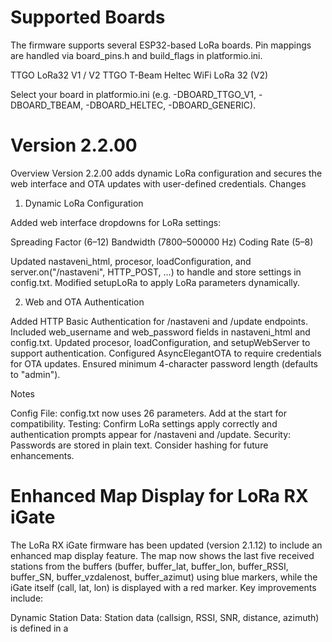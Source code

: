 # Supported Boards

The firmware supports several ESP32-based LoRa boards. Pin mappings are handled via board_pins.h and build_flags in platformio.ini.

TTGO LoRa32 V1 / V2
TTGO T-Beam
Heltec WiFi LoRa 32 (V2)

Select your board in platformio.ini (e.g. -DBOARD_TTGO_V1, -DBOARD_TBEAM, -DBOARD_HELTEC, -DBOARD_GENERIC).
# Version 2.2.00
Overview
Version 2.2.00 adds dynamic LoRa configuration and secures the web interface and OTA updates with user-defined credentials.
Changes
1. Dynamic LoRa Configuration

Added web interface dropdowns for LoRa settings:

Spreading Factor (6–12)
Bandwidth (7800–500000 Hz)
Coding Rate (5–8)


Updated nastaveni_html, procesor, loadConfiguration, and server.on("/nastaveni", HTTP_POST, ...) to handle and store settings in config.txt.
Modified setupLoRa to apply LoRa parameters dynamically.

2. Web and OTA Authentication

Added HTTP Basic Authentication for /nastaveni and /update endpoints.
Included web_username and web_password fields in nastaveni_html and config.txt.
Updated procesor, loadConfiguration, and setupWebServer to support authentication.
Configured AsyncElegantOTA to require credentials for OTA updates.
Ensured minimum 4-character password length (defaults to "admin").

Notes

Config File: config.txt now uses 26 parameters. Add <admin><admin> at the start for compatibility.
Testing: Confirm LoRa settings apply correctly and authentication prompts appear for /nastaveni and /update.
Security: Passwords are stored in plain text. Consider hashing for future enhancements.

# Enhanced Map Display for LoRa RX iGate
The LoRa RX iGate firmware has been updated (version 2.1.12) to include an enhanced map display feature. The map now shows the last five received stations from the buffers (buffer, buffer_lat, buffer_lon, buffer_RSSI, buffer_SN, buffer_vzdalenost, buffer_azimut) using blue markers, while the iGate itself (call, lat, lon) is displayed with a red marker. Key improvements include:

Dynamic Station Data: Station data (callsign, RSSI, SNR, distance, azimuth) is defined in a <script> block before Leaflet initialization, ensuring compatibility with the procesor function without requiring JavaScript processing.
Preserved Functionality: All existing features (LoRa, APRS, Wi-Fi, OLED, configuration via config.txt) remain unchanged, with the map accessible in iGate mode (digi_mode = 0, digi_AP = 0).

This update improves the user interface and simplifies icon management while maintaining robust APRS and LoRa functionality. For details, see the updated map_html and procesor function in the source code.

# LoRa_RX_Igate Flasher
This is the web-based flasher for the LoRa_RX_Igate project. It allows you to flash firmware to your ESP32.
Access the flasher at: [https://ok5tvr.github.io/LoRa_RX_Igate/](https://ok5tvr.github.io/LoRa_RX_Igate/).
# LoRa_RX_Igate Update 3.8.2025
<img src="digi.png" alt="digi" align="right" width="360" style="margin-left: 20px; margin-bottom: 10px;">
LoRa RX iGate/Digi is a program for ESP32-based devices that functions as a LoRa receiver, APRS iGate, or digipeater for radio communication in the 433 MHz band. It enables the reception and processing of APRS packets, forwarding them to an APRS-IS server (in iGate mode), relaying packets (in Digi mode), or operating as a Wi-Fi access point (AP mode). The program includes a web interface for displaying received data and configuring settings, an OLED display for showing information, and support for telemetry (e.g., CPU temperature, packet count). Version 2.1.11 adds the ability to edit the configuration via the web interface at /nastaveni (settings). Main Features:

- **LoRa Packet Reception** – Captures and decodes APRS packets on **433.775 MHz**.  
- **iGate Mode** – Forwards received packets to an **APRS-IS server** via Wi-Fi.  
- **Digi Mode** – Relays APRS packets via **LoRa** with support for aliases (e.g., **WIDE1-1**, **WIDE2-2**).  
- **AP Mode** – Creates a Wi-Fi access point for configuration **without an internet connection**.  
- **Web Interface** – Displays received packets, distance, azimuth, RSSI, S/N, and configuration options (SSID, password, callsign, GPS coordinates, etc.).  
- **OLED Display** – Shows status, IP address, callsign, and program version.  
- **Telemetry** – Sends information about packet count, distance, and CPU temperature.  
- **OTA Updates** – Supports firmware updates via the **web interface**.  

# LoRa_RX_Igate Update 4.6.2023
Added sending of the status text. Examples of GPS position settings:</br>

4903.50N is 49 degrees 3 minutes 30 seconds north.
In generic format examples, the latitude is shown as the 8-character string
ddmm.hhN (i.e. degrees, minutes and hundredths of a minute north).</br>
07201.75W is 72 degrees 1 minute 45 seconds west.
In generic format examples, the longitude is shown as the 9-character string
dddmm.hhW (i.e. degrees, minutes and hundredths of a minute west).

in config.txt
</br>lon <4903.50N> </br> lat <07201.75W>

# LoRa_RX_Igate Update 3.6.2023
Version 2.1.1 is available on GitHub. This version fixes the issue with IP address assignment using the DHCP server. In the settings, the option "IP_manual <true>" corresponds to a static IP address, while "IP_manual <false>" corresponds to automatic IP address assignment.

# LoRa_RX_Igate Update 2.6.2023
With the update to version 2.1.0, the configuration from the config.txt file is fully functional. You can modify the igate settings by changing the configuration in the txt file. The desired values must be enclosed in "<>". The end of the file is marked with "!".

# LoRa_RX_Igate Update 1.6.2023
This update enables OTA updates through a web interface. The address is the IP address of the device followed by "/update". Additionally, it is possible to configure a static or DHCP-assigned address in the settings. The address will be displayed on the home screen. The configuration is done on line 44 of the code ("bool pouzitPevnouIP = true;") where false corresponds to DHCP. Preparation is underway to extract the settings from the base code using SPIFFS.h. Therefore, before the initial launch via PlatformIO, it is necessary to upload the "config.txt" file using PlatformIO --> Upload Filesystem Image.
 <b>Please perform the configuration in the source code.</b>

# LoRa_RX_Igate Update 28.5.2023
In the update, code for sending telemetry to the APRS network has been added. An option for decoding compressed location from an APRS packet has been included. Basic icons can be decoded from APRS packets, and they are displayed on the igate website.
# LoRa_RX_Igate Update 22.5.2023
Simple LoRa Igate. The Igate operates using the LoRa.h library. Upon receiving a packet, it undergoes editing, checking, and is subsequently sent to an APRS server. The Igate includes safeguards against communication failure via Wi-Fi and connection drops between the Igate and the server. The Igate has a web interface with a fixed IP address that can be set by modifying it in Platformio. The website displays the five most recent stations with their respective distance and azimuth. Additionally, the RSSI and S/N parameters are shown. On the OLED display, five stations with their RSSI and SN are displayed
# LoRa_RX_Igate
Simple LoRa Igate. The Igate operates using the LoRa.h library. Upon receiving a packet, it undergoes editing, verification, and is subsequently sent to an APRS server. The Igate is equipped with safeguards against communication failure via WiFi and loss of connection between the Igate and the server.
